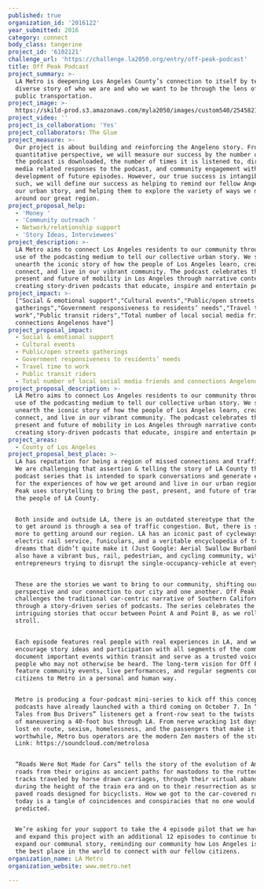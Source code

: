 ```yaml
---
published: true
organization_id: '2016122'
year_submitted: 2016
category: connect
body_class: tangerine
project_id: '6102121'
challenge_url: 'https://challenge.la2050.org/entry/off-peak-podcast'
title: Off Peak Podcast
project_summary: >-
  LA Metro is deepening Los Angeles County’s connection to itself by telling the
  diverse story of who we are and who we want to be through the lens of riding
  public transportation.
project_image: >-
  https://skild-prod.s3.amazonaws.com/myla2050/images/custom540/2545821265741-team91.png
project_video: ''
project_is_collaboration: 'Yes'
project_collaborators: The Glue
project_measure: >-
  Our project is about building and reinforcing the Angeleno story. From a
  quantitative perspective, we will measure our success by the number of times
  the podcast is downloaded, the number of times it is listened to, direct or
  media related responses to the podcast, and community engagement with the
  development of future episodes. However, our true success is intangible. As
  such, we will define our success as helping to remind our fellow Angelenos of
  our urban story, and helping them to explore the variety of ways we move
  around our great region.
project_proposal_help:
  - 'Money '
  - 'Community outreach '
  - Network/relationship support
  - 'Story Ideas, Interviewees'
project_description: >-
  LA Metro aims to connect Los Angeles residents to our community through the
  use of the podcasting medium to tell our collective urban story. We seek to
  unearth the iconic story of how the people of Los Angeles learn, create, play,
  connect, and live in our vibrant community. The podcast celebrates the past,
  present and future of mobility in Los Angeles through narrative content by
  creating story-driven podcasts that educate, inspire and entertain people.
project_impact: >-
  ["Social & emotional support","Cultural events","Public/open streets
  gatherings","Government responsiveness to residents’ needs","Travel time to
  work","Public transit riders","Total number of local social media friends and
  connections Angelenos have"]
project_proposal_impact:
  - Social & emotional support
  - Cultural events
  - Public/open streets gatherings
  - Government responsiveness to residents’ needs
  - Travel time to work
  - Public transit riders
  - Total number of local social media friends and connections Angelenos have
project_proposal_description: >-
  LA Metro aims to connect Los Angeles residents to our community through the
  use of the podcasting medium to tell our collective urban story. We seek to
  unearth the iconic story of how the people of Los Angeles learn, create, play,
  connect, and live in our vibrant community. The podcast celebrates the past,
  present and future of mobility in Los Angeles through narrative content by
  creating story-driven podcasts that educate, inspire and entertain people.
project_areas:
  - County of Los Angeles
project_proposal_best_place: >-
  LA has reputation for being a region of missed connections and traffic jams.
  We are challenging that assertion & telling the story of LA County through a
  podcast series that is intended to spark conversations and generate enthusiasm
  for the experiences of how we get around and live in our urban region. Off
  Peak uses storytelling to bring the past, present, and future of transit to
  the people of LA County.


  Both inside and outside LA, there is an outdated stereotype that the only way
  to get around is through a sea of traffic congestion. But, there is so much
  more to getting around our region. LA has an iconic past of cycleways,
  electric rail service, funiculars, and a veritable encyclopedia of transit
  dreams that didn’t quite make it (Just Google: Aerial Swallow Burbank!). We
  also have a vibrant bus, rail, pedestrian, and cycling community, with
  entrepreneurs trying to disrupt the single-occupancy-vehicle at every turn. 


  These are the stories we want to bring to our community, shifting our
  perspective and our connection to our city and one another. Off Peak
  challenges the traditional car-centric narrative of Southern California
  through a story-driven series of podcasts. The series celebrates the
  intriguing stories that occur between Point A and Point B, as we roll and
  stroll. 


  Each episode features real people with real experiences in LA, and we
  encourage story ideas and participation with all segments of the community. We
  document important events within transit and serve as a trusted voice for
  people who may not otherwise be heard. The long-term vision for Off Peak will
  feature community events, live performances, and regular segments connecting
  citizens to Metro in a personal and human way.


  Metro is producing a four-podcast mini-series to kick off this concept. Two
  podcasts have already launched with a third coming on October 7. In “True
  Tales from Bus Drivers” listeners get a front-row seat to the twists and turns
  of maneuvering a 40-foot bus through LA. From nerve wracking 1st days, getting
  lost en route, sexism, homelessness, and the passengers that make it all
  worthwhile, Metro bus operators are the modern Zen masters of the streets.
  Link: https://soundcloud.com/metrolosa


  “Roads Were Not Made for Cars” tells the story of the evolution of American
  roads from their origins as ancient paths for mastodons to the rutted muck
  tracks traveled by horse drawn carriages, through their virtual abandonment
  during the height of the train era and on to their resurrection as smoothly
  paved roads designed for bicyclists. How we got to the car-covered roads of
  today is a tangle of coincidences and conspiracies that no one would have
  predicted. 


  We’re asking for your support to take the 4 episode pilot that we have begun,
  and expand this project with an additional 12 episodes to continue to grow and
  expand our communal story, reminding our community how Los Angeles is truly
  the best place in the world to connect with our fellow citizens.
organization_name: LA Metro
organization_website: www.metro.net

---
```

